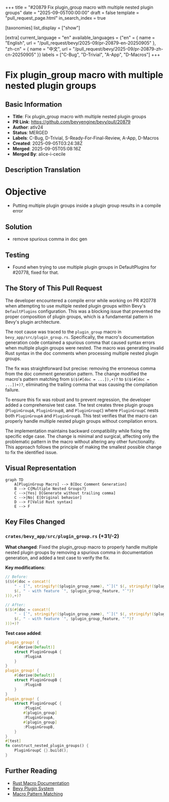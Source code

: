 +++
title = "#20879 Fix plugin_group macro with multiple nested plugin groups"
date = "2025-09-05T00:00:00"
draft = false
template = "pull_request_page.html"
in_search_index = true

[taxonomies]
list_display = ["show"]

[extra]
current_language = "en"
available_languages = {"en" = { name = "English", url = "/pull_request/bevy/2025-09/pr-20879-en-20250905" }, "zh-cn" = { name = "中文", url = "/pull_request/bevy/2025-09/pr-20879-zh-cn-20250905" }}
labels = ["C-Bug", "D-Trivial", "A-App", "D-Macros"]
+++

# Fix plugin_group macro with multiple nested plugin groups

## Basic Information
- **Title**: Fix plugin_group macro with multiple nested plugin groups
- **PR Link**: https://github.com/bevyengine/bevy/pull/20879
- **Author**: atlv24
- **Status**: MERGED
- **Labels**: C-Bug, D-Trivial, S-Ready-For-Final-Review, A-App, D-Macros
- **Created**: 2025-09-05T03:24:38Z
- **Merged**: 2025-09-05T05:08:16Z
- **Merged By**: alice-i-cecile

## Description Translation
# Objective

- Putting multiple plugin groups inside a plugin group results in a compile error

## Solution

- remove spurious comma in doc gen

## Testing

- Found when trying to use multiple plugin groups in DefaultPlugins for #20778, fixed for that.

## The Story of This Pull Request

The developer encountered a compile error while working on PR #20778 when attempting to use multiple nested plugin groups within Bevy's `DefaultPlugins` configuration. This was a blocking issue that prevented the proper composition of plugin groups, which is a fundamental pattern in Bevy's plugin architecture.

The root cause was traced to the `plugin_group` macro in `bevy_app/src/plugin_group.rs`. Specifically, the macro's documentation generation code contained a spurious comma that caused syntax errors when multiple plugin groups were nested. The macro was generating invalid Rust syntax in the doc comments when processing multiple nested plugin groups.

The fix was straightforward but precise: removing the erroneous comma from the doc comment generation pattern. The change modified the macro's pattern matching from `$($(#[doc = ...]),+)?` to `$($(#[doc = ...])+)?`, eliminating the trailing comma that was causing the compilation failure.

To ensure this fix was robust and to prevent regression, the developer added a comprehensive test case. The test creates three plugin groups (`PluginGroupA`, `PluginGroupB`, and `PluginGroupC`) where `PluginGroupC` nests both `PluginGroupA` and `PluginGroupB`. This test verifies that the macro can properly handle multiple nested plugin groups without compilation errors.

The implementation maintains backward compatibility while fixing the specific edge case. The change is minimal and surgical, affecting only the problematic pattern in the macro without altering any other functionality. This approach follows the principle of making the smallest possible change to fix the identified issue.

## Visual Representation

```mermaid
graph TD
    A[PluginGroup Macro] --> B[Doc Comment Generation]
    B --> C{Multiple Nested Groups?}
    C -->|Yes| D[Generate without trailing comma]
    C -->|No| E[Original behavior]
    D --> F[Valid Rust syntax]
    E --> F
```

## Key Files Changed

### `crates/bevy_app/src/plugin_group.rs` (+31/-2)

**What changed**: Fixed the plugin_group macro to properly handle multiple nested plugin groups by removing a spurious comma in documentation generation, and added a test case to verify the fix.

**Key modifications**:
```rust
// Before:
$($(#[doc = concat!(
    " - [`", stringify!($plugin_group_name), "`](" $(, stringify!($plugin_group_path), "::")*, stringify!($plugin_group_name), ")"
    $(, " - with feature `", $plugin_group_feature, "`")?
))),+)?

// After:
$($(#[doc = concat!(
    " - [`", stringify!($plugin_group_name), "`](" $(, stringify!($plugin_group_path), "::")*, stringify!($plugin_group_name), ")"
    $(, " - with feature `", $plugin_group_feature, "`")?
)))+)?
```

**Test case added**:
```rust
plugin_group! {
    #[derive(Default)]
    struct PluginGroupA {
        :PluginA
    }
}
plugin_group! {
    #[derive(Default)]
    struct PluginGroupB {
        :PluginB
    }
}
plugin_group! {
    struct PluginGroupC {
        :PluginC
        #[plugin_group]
        :PluginGroupA,
        #[plugin_group]
        :PluginGroupB,
    }
}
#[test]
fn construct_nested_plugin_groups() {
    PluginGroupC {}.build();
}
```

## Further Reading

- [Rust Macro Documentation](https://doc.rust-lang.org/book/ch19-06-macros.html)
- [Bevy Plugin System](https://bevyengine.org/learn/book/getting-started/plugins/)
- [Macro Pattern Matching](https://doc.rust-lang.org/reference/macros-by-example.html)